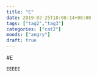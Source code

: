 ```yaml
---
title: "E"
date: 2019-02-25T18:08:14+08:00
tags: ["tag2","tag3"]
categories: ["cat2"]
moods: ["angry"]
draft: true
---
```


#E
```
EEEEE
```